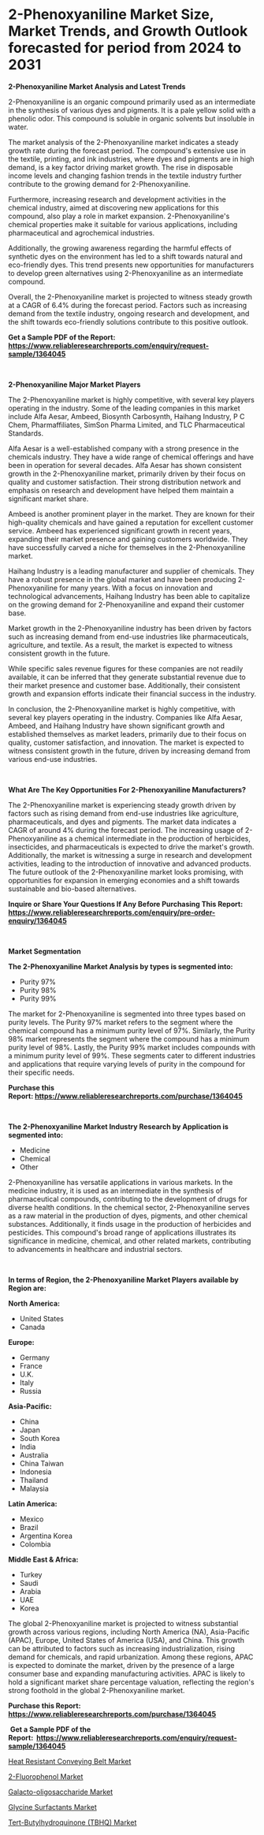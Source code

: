 <p><h1>2-Phenoxyaniline Market Size, Market Trends, and Growth Outlook forecasted for period from 2024 to 2031</h1></p><p><strong>2-Phenoxyaniline Market Analysis and Latest Trends</strong></p>
<p><p>2-Phenoxyaniline is an organic compound primarily used as an intermediate in the synthesis of various dyes and pigments. It is a pale yellow solid with a phenolic odor. This compound is soluble in organic solvents but insoluble in water.</p><p>The market analysis of the 2-Phenoxyaniline market indicates a steady growth rate during the forecast period. The compound's extensive use in the textile, printing, and ink industries, where dyes and pigments are in high demand, is a key factor driving market growth. The rise in disposable income levels and changing fashion trends in the textile industry further contribute to the growing demand for 2-Phenoxyaniline.</p><p>Furthermore, increasing research and development activities in the chemical industry, aimed at discovering new applications for this compound, also play a role in market expansion. 2-Phenoxyaniline's chemical properties make it suitable for various applications, including pharmaceutical and agrochemical industries.</p><p>Additionally, the growing awareness regarding the harmful effects of synthetic dyes on the environment has led to a shift towards natural and eco-friendly dyes. This trend presents new opportunities for manufacturers to develop green alternatives using 2-Phenoxyaniline as an intermediate compound.</p><p>Overall, the 2-Phenoxyaniline market is projected to witness steady growth at a CAGR of 6.4% during the forecast period. Factors such as increasing demand from the textile industry, ongoing research and development, and the shift towards eco-friendly solutions contribute to this positive outlook.</p></p>
<p><strong>Get a Sample PDF of the Report:&nbsp; <a href="https://www.reliableresearchreports.com/enquiry/request-sample/1364045">https://www.reliableresearchreports.com/enquiry/request-sample/1364045</a></strong></p>
<p>&nbsp;</p>
<p><strong>2-Phenoxyaniline Major Market Players</strong></p>
<p><p>The 2-Phenoxyaniline market is highly competitive, with several key players operating in the industry. Some of the leading companies in this market include Alfa Aesar, Ambeed, Biosynth Carbosynth, Haihang Industry, P C Chem, Pharmaffiliates, SimSon Pharma Limited, and TLC Pharmaceutical Standards.</p><p>Alfa Aesar is a well-established company with a strong presence in the chemicals industry. They have a wide range of chemical offerings and have been in operation for several decades. Alfa Aesar has shown consistent growth in the 2-Phenoxyaniline market, primarily driven by their focus on quality and customer satisfaction. Their strong distribution network and emphasis on research and development have helped them maintain a significant market share.</p><p>Ambeed is another prominent player in the market. They are known for their high-quality chemicals and have gained a reputation for excellent customer service. Ambeed has experienced significant growth in recent years, expanding their market presence and gaining customers worldwide. They have successfully carved a niche for themselves in the 2-Phenoxyaniline market.</p><p>Haihang Industry is a leading manufacturer and supplier of chemicals. They have a robust presence in the global market and have been producing 2-Phenoxyaniline for many years. With a focus on innovation and technological advancements, Haihang Industry has been able to capitalize on the growing demand for 2-Phenoxyaniline and expand their customer base.</p><p>Market growth in the 2-Phenoxyaniline industry has been driven by factors such as increasing demand from end-use industries like pharmaceuticals, agriculture, and textile. As a result, the market is expected to witness consistent growth in the future.</p><p>While specific sales revenue figures for these companies are not readily available, it can be inferred that they generate substantial revenue due to their market presence and customer base. Additionally, their consistent growth and expansion efforts indicate their financial success in the industry.</p><p>In conclusion, the 2-Phenoxyaniline market is highly competitive, with several key players operating in the industry. Companies like Alfa Aesar, Ambeed, and Haihang Industry have shown significant growth and established themselves as market leaders, primarily due to their focus on quality, customer satisfaction, and innovation. The market is expected to witness consistent growth in the future, driven by increasing demand from various end-use industries.</p></p>
<p>&nbsp;</p>
<p><strong>What Are The Key Opportunities For 2-Phenoxyaniline Manufacturers?</strong></p>
<p><p>The 2-Phenoxyaniline market is experiencing steady growth driven by factors such as rising demand from end-use industries like agriculture, pharmaceuticals, and dyes and pigments. The market data indicates a CAGR of around 4% during the forecast period. The increasing usage of 2-Phenoxyaniline as a chemical intermediate in the production of herbicides, insecticides, and pharmaceuticals is expected to drive the market's growth. Additionally, the market is witnessing a surge in research and development activities, leading to the introduction of innovative and advanced products. The future outlook of the 2-Phenoxyaniline market looks promising, with opportunities for expansion in emerging economies and a shift towards sustainable and bio-based alternatives.</p></p>
<p><strong>Inquire or Share Your Questions If Any Before Purchasing This Report: <a href="https://www.reliableresearchreports.com/enquiry/pre-order-enquiry/1364045">https://www.reliableresearchreports.com/enquiry/pre-order-enquiry/1364045</a></strong></p>
<p>&nbsp;</p>
<p><strong>Market Segmentation</strong></p>
<p><strong>The 2-Phenoxyaniline Market Analysis by types is segmented into:</strong></p>
<p><ul><li>Purity 97%</li><li>Purity 98%</li><li>Purity 99%</li></ul></p>
<p><p>The market for 2-Phenoxyaniline is segmented into three types based on purity levels. The Purity 97% market refers to the segment where the chemical compound has a minimum purity level of 97%. Similarly, the Purity 98% market represents the segment where the compound has a minimum purity level of 98%. Lastly, the Purity 99% market includes compounds with a minimum purity level of 99%. These segments cater to different industries and applications that require varying levels of purity in the compound for their specific needs.</p></p>
<p><strong>Purchase this Report:&nbsp;<a href="https://www.reliableresearchreports.com/purchase/1364045">https://www.reliableresearchreports.com/purchase/1364045</a></strong></p>
<p>&nbsp;</p>
<p><strong>The 2-Phenoxyaniline Market Industry Research by Application is segmented into:</strong></p>
<p><ul><li>Medicine</li><li>Chemical</li><li>Other</li></ul></p>
<p><p>2-Phenoxyaniline has versatile applications in various markets. In the medicine industry, it is used as an intermediate in the synthesis of pharmaceutical compounds, contributing to the development of drugs for diverse health conditions. In the chemical sector, 2-Phenoxyaniline serves as a raw material in the production of dyes, pigments, and other chemical substances. Additionally, it finds usage in the production of herbicides and pesticides. This compound's broad range of applications illustrates its significance in medicine, chemical, and other related markets, contributing to advancements in healthcare and industrial sectors.</p></p>
<p>&nbsp;</p>
<p><strong>In terms of Region, the 2-Phenoxyaniline Market Players available by Region are:</strong></p>
<p>
    <p> <strong> North America: </strong>
        <ul>
            <li>United States</li>
            <li>Canada</li>
        </ul>
        </p> 
    <p> <strong> Europe: </strong>
        <ul>
            <li>Germany</li>
            <li>France</li>
            <li>U.K.</li>
            <li>Italy</li>
            <li>Russia</li>
        </ul>
        </p> 
    <p> <strong> Asia-Pacific: </strong>
        <ul>
            <li>China</li>
            <li>Japan</li>
            <li>South Korea</li>
            <li>India</li>
            <li>Australia</li>
            <li>China Taiwan</li>
            <li>Indonesia</li>
            <li>Thailand</li>
            <li>Malaysia</li>
        </ul>
        </p> 
    <p> <strong> Latin America: </strong>
        <ul>
            <li>Mexico</li>
            <li>Brazil</li>
            <li>Argentina Korea</li>
            <li>Colombia</li>
        </ul>
        </p> 
    <p> <strong> Middle East & Africa: </strong>
        <ul>
            <li>Turkey</li>
            <li>Saudi</li>
            <li>Arabia</li>
            <li>UAE</li>
            <li>Korea</li>
        </ul>
    </p>
    </p>
<p><p>The global 2-Phenoxyaniline market is projected to witness substantial growth across various regions, including North America (NA), Asia-Pacific (APAC), Europe, United States of America (USA), and China. This growth can be attributed to factors such as increasing industrialization, rising demand for chemicals, and rapid urbanization. Among these regions, APAC is expected to dominate the market, driven by the presence of a large consumer base and expanding manufacturing activities. APAC is likely to hold a significant market share percentage valuation, reflecting the region's strong foothold in the global 2-Phenoxyaniline market.</p></p>
<p><strong>Purchase this Report: <a href="https://www.reliableresearchreports.com/purchase/1364045">https://www.reliableresearchreports.com/purchase/1364045</a></strong></p>
<p>&nbsp;<strong>Get a Sample PDF of the Report:&nbsp;&nbsp;<a href="https://www.reliableresearchreports.com/enquiry/request-sample/1364045">https://www.reliableresearchreports.com/enquiry/request-sample/1364045</a></strong></p>
<p><strong></strong></p>
<p><p><a href="https://github.com/Chiragrp24/Market-Research-Report-List-2/blob/main/heat-resistant-conveying-belt-market.md">Heat Resistant Conveying Belt Market</a></p><p><a href="https://github.com/YashRP12/Market-Research-Report-List-2/blob/main/2-fluorophenol-market.md">2-Fluorophenol Market</a></p><p><a href="https://github.com/Chiragrp25/Market-Research-Report-List-2/blob/main/galacto-oligosaccharide-market.md">Galacto-oligosaccharide Market</a></p><p><a href="https://github.com/Chiragrp23/Market-Research-Report-List-2/blob/main/glycine-surfactants-market.md">Glycine Surfactants Market</a></p><p><a href="https://github.com/santosh758595/Market-Research-Report-List-2/blob/main/tert-butylhydroquinone-tbhq-market.md">Tert-Butylhydroquinone (TBHQ) Market</a></p></p>